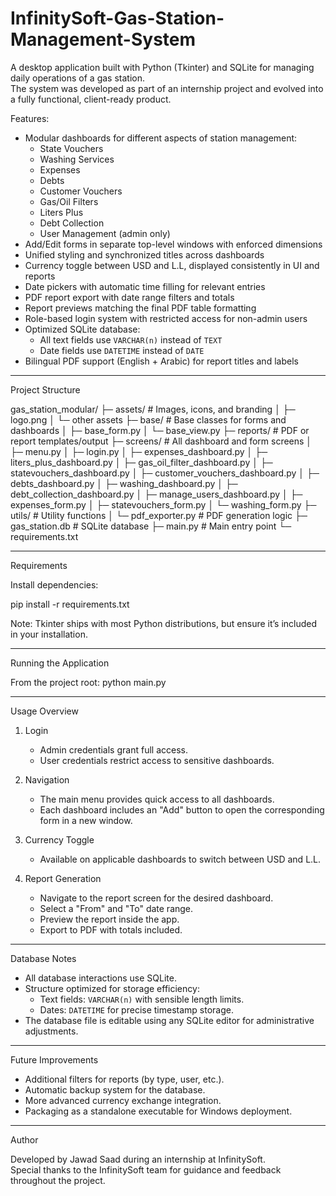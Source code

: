 # InfinitySoft-Gas-Station-Management-System

A desktop application built with Python (Tkinter) and SQLite for managing daily operations of a gas station.  
The system was developed as part of an internship project and evolved into a fully functional, client-ready product.

Features:

- Modular dashboards for different aspects of station management:
  - State Vouchers
  - Washing Services
  - Expenses
  - Debts
  - Customer Vouchers
  - Gas/Oil Filters
  - Liters Plus
  - Debt Collection
  - User Management (admin only)
- Add/Edit forms in separate top-level windows with enforced dimensions
- Unified styling and synchronized titles across dashboards
- Currency toggle between USD and L.L, displayed consistently in UI and reports
- Date pickers with automatic time filling for relevant entries
- PDF report export with date range filters and totals
- Report previews matching the final PDF table formatting
- Role-based login system with restricted access for non-admin users
- Optimized SQLite database:
  - All text fields use `VARCHAR(n)` instead of `TEXT`
  - Date fields use `DATETIME` instead of `DATE`
- Bilingual PDF support (English + Arabic) for report titles and labels

---

Project Structure

gas_station_modular/
├─ assets/ # Images, icons, and branding
│ ├─ logo.png
│ └─ other assets
├─ base/ # Base classes for forms and dashboards
│ ├─ base_form.py
│ └─ base_view.py
├─ reports/ # PDF or report templates/output
├─ screens/ # All dashboard and form screens
│ ├─ menu.py
│ ├─ login.py
│ ├─ expenses_dashboard.py
│ ├─ liters_plus_dashboard.py
│ ├─ gas_oil_filter_dashboard.py
│ ├─ statevouchers_dashboard.py
│ ├─ customer_vouchers_dashboard.py
│ ├─ debts_dashboard.py
│ ├─ washing_dashboard.py
│ ├─ debt_collection_dashboard.py
│ ├─ manage_users_dashboard.py
│ ├─ expenses_form.py
│ ├─ statevouchers_form.py
│ └─ washing_form.py
├─ utils/ # Utility functions
│ └─ pdf_exporter.py # PDF generation logic
├─ gas_station.db # SQLite database
├─ main.py # Main entry point
└─ requirements.txt

---

Requirements

Install dependencies:

pip install -r requirements.txt

Note: Tkinter ships with most Python distributions, but ensure it’s included in your installation.

---

Running the Application

From the project root: python main.py

---

Usage Overview

1. Login
   - Admin credentials grant full access.
   - User credentials restrict access to sensitive dashboards.

2. Navigation
   - The main menu provides quick access to all dashboards.
   - Each dashboard includes an "Add" button to open the corresponding form in a new window.

3. Currency Toggle 
   - Available on applicable dashboards to switch between USD and L.L.

4. Report Generation 
   - Navigate to the report screen for the desired dashboard.
   - Select a "From" and "To" date range.
   - Preview the report inside the app.
   - Export to PDF with totals included.

---

Database Notes

- All database interactions use SQLite.
- Structure optimized for storage efficiency:
  - Text fields: `VARCHAR(n)` with sensible length limits.
  - Dates: `DATETIME` for precise timestamp storage.
- The database file is editable using any SQLite editor for administrative adjustments.

---

Future Improvements

- Additional filters for reports (by type, user, etc.).
- Automatic backup system for the database.
- More advanced currency exchange integration.
- Packaging as a standalone executable for Windows deployment.

---

Author

Developed by Jawad Saad during an internship at InfinitySoft.  
Special thanks to the InfinitySoft team for guidance and feedback throughout the project.


